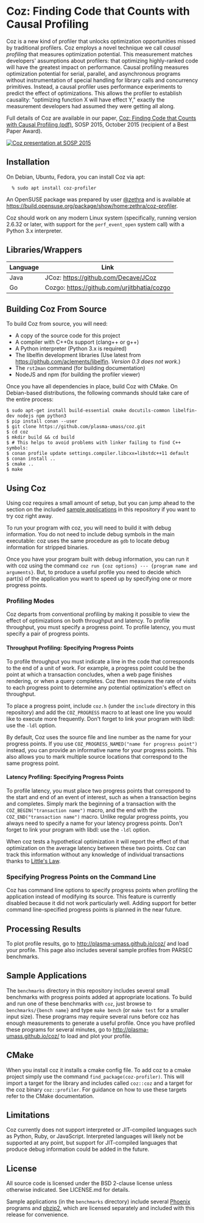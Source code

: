 # Coz: Finding Code that Counts with Causal Profiling
Coz is a new kind of profiler that unlocks optimization opportunities missed by traditional profilers. Coz employs a novel technique we call *causal profiling* that measures optimization potential. This measurement matches developers' assumptions about profilers: that optimizing highly-ranked code will have the greatest impact on performance. Causal profiling measures optimization potential for serial, parallel, and asynchronous programs without instrumentation of special handling for library calls and concurrency primitives. Instead, a causal profiler uses performance experiments to predict the effect of optimizations. This allows the profiler to establish causality: "optimizing function X will have effect Y," exactly the measurement developers had assumed they were getting all along.

Full details of Coz are available in our paper, [Coz: Finding Code that Counts with Causal Profiling (pdf)](http://arxiv.org/pdf/1608.03676v1.pdf), SOSP 2015, October 2015 (recipient of a Best Paper Award).

[![Coz presentation at SOSP 2015](http://img.youtube.com/vi/jE0V-p1odPg/0.jpg)](http://www.youtube.com/watch?v=jE0V-p1odPg&t=0m28s "Coz presentation at SOSP 2015")

## Installation

On Debian, Ubuntu, Fedora, you can install Coz via apt:

```
  % sudo apt install coz-profiler
```

An OpenSUSE package was prepared by user
[@zethra](https://github.com/zethra) and is available at
<https://build.opensuse.org/package/show/home:zethra/coz-profiler>.

Coz should work on any modern Linux system (specifically, running
version 2.6.32 or later, with support for the `perf_event_open` system
call) with a Python 3.x interpreter.

## Libraries/Wrappers

| Language      | Link |
| ----------- | -----------  
| Java   | JCoz: https://github.com/Decave/JCoz|
| Go     | Cozgo: https://github.com/urjitbhatia/cozgo|

## Building Coz From Source

To build Coz from source, you will need:

- A copy of the source code for this project
- A compiler with C++0x support (clang++ or g++)
- A Python interpreter (Python 3.x is required)
- The libelfin development libraries (Use latest from <https://github.com/aclements/libelfin>. _Version 0.3 does not work_.)
- The `rst2man` command (for building documentation)
- NodeJS and npm (for building the profiler viewer)

Once you have all dependencies in place, build Coz with CMake. On Debian-based distributions, the following commands should take care of the entire process:

```
$ sudo apt-get install build-essential cmake docutils-common libelfin-dev nodejs npm python3
$ pip install conan --user
$ git clone https://github.com/plasma-umass/coz.git
$ cd coz
$ mkdir build && cd build
$ # This helps to avoid problems with linker failing to find C++ symbols:
$ conan profile update settings.compiler.libcxx=libstdc++11 default
$ conan install ..
$ cmake ..
$ make
```

## Using Coz
Using coz requires a small amount of setup, but you can jump ahead to the section on the included [sample applications](#sample-applications) in this repository if you want to try coz right away.

To run your program with coz, you will need to build it with debug information. You do not need to include debug symbols in the main executable: coz uses the same procedure as `gdb` to locate debug information for stripped binaries.

Once you have your program built with debug information, you can run it with coz using the command `coz run {coz options} --- {program name and arguments}`. But, to produce a useful profile you need to decide which part(s) of the application you want to speed up by specifying one or more progress points.

### Profiling Modes
Coz departs from conventional profiling by making it possible to view the effect of optimizations on both throughput and latency. To profile throughput, you must specify a progress point. To profile latency, you must specify a pair of progress points.

#### Throughput Profiling: Specifying Progress Points
To profile throughput you must indicate a line in the code that corresponds to the end of a unit of work. For example, a progress point could be the point at which a transaction concludes, when a web page finishes rendering, or when a query completes. Coz then measures the rate of visits to each progress point to determine any potential optimization's effect on throughput.

To place a progress point, include `coz.h` (under the `include` directory in this repository) and add the `COZ_PROGRESS` macro to at least one line you would like to execute more frequently. Don't forget to link your program with libdl: use the `-ldl` option.

By default, Coz uses the source file and line number as the name for your progress points. If you use `COZ_PROGRESS_NAMED("name for progress point")` instead, you can provide an informative name for your progress points. This also allows you to mark multiple source locations that correspond to the same progress point.

#### Latency Profiling: Specifying Progress Points
To profile latency, you must place two progress points that correspond to the start and end of an event of interest, such as when a transaction begins and completes. Simply  mark the beginning of a transaction with the `COZ_BEGIN("transaction name")` macro, and the end with the `COZ_END("transaction name")` macro. Unlike regular progress points, you always need to specify a name for your latency progress points. Don't forget to link your program with libdl: use the `-ldl` option.

When coz tests a hypothetical optimization it will report the effect of that optimization on the average latency between these two points. Coz can track this information without any knowledge of individual transactions thanks to [Little's Law](https://en.wikipedia.org/wiki/Little%27s_law).

### Specifying Progress Points on the Command Line
Coz has command line options to specify progress points when profiling the application instead of modifying its source. This feature is currently disabled because it did not work particularly well. Adding support for better command line-specified progress points is planned in the near future.

## Processing Results
To plot profile results, go to http://plasma-umass.github.io/coz/ and load your profile. This page also includes several sample profiles from PARSEC benchmarks.

## Sample Applications
The `benchmarks` directory in this repository includes several small benchmarks with progress points added at appropriate locations. To build and run one of these benchmarks with `coz`, just browse to `benchmarks/{bench name}` and type `make bench` (or `make test` for a smaller input size). These programs may require several runs before coz has enough measurements to generate a useful profile. Once you have profiled these programs for several minutes, go to http://plasma-umass.github.io/coz/ to load and plot your profile.

## CMake
When you install coz it installs a cmake config file. To add coz to a cmake project simply use the command `find_package(coz-profiler)`. This will import a target for the library and includes called `coz::coz` and a target for the coz binary `coz::profiler`. For guidance on how to use these targets refer to the CMake documentation.

## Limitations
Coz currently does not support interpreted or JIT-compiled languages such as Python, Ruby, or JavaScript. Interpreted languages will likely not be supported at any point, but support for JIT-compiled languages that produce debug information could be added in the future.

## License
All source code is licensed under the BSD 2-clause license unless otherwise indicated. See LICENSE.md for details.

Sample applications (in the `benchmarks` directory) include several [Phoenix](https://github.com/kozyraki/phoenix) programs and [pbzip2](http://compression.ca/pbzip2/), which are licensed separately and included with this release for convenience.
